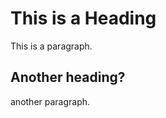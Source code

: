 <!DOCTYPE html>
<html>
<body>

<h1>This is a Heading</h1>
<p>This is a paragraph.</p>
  
<h2>Another heading?</h2>
<p2>another paragraph.</p2>

</body>
</html>
